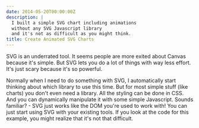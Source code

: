 ```yaml
---
date: 2014-05-20T00:00:00Z
description: |
  I built a simple SVG chart including animations
  without any SVG Javascript library
  and it's not as difficult as you might think.
title: Create Animated SVG Charts
---
```


SVG is an underrated tool. It seems people are more exited about Canvas because it's simple.
But SVG lets you do a lot of things with way less effort.
It's just scary because it's so powerful.

Normally when I need to do something with SVG, I automatically start thinking about which library to use this time.
But for most simple stuff (like charts) you don't even need a library.
All the styling can be done in CSS. And you can dynamically manipulate it with some simple Javascript.
Sounds familiar? - SVG just works like the DOM you're used to work with!
You can just start using SVG with your existing tools.
If you look at the code for this example,
you might realize that it's not that difficult.

<script data-slug-hash="LxGni" data-user="jorin" data-height="400" data-default-tab="result" data-theme-id="8862" class='codepen' async src="//codepen.io/assets/embed/ei.js" ></script>
